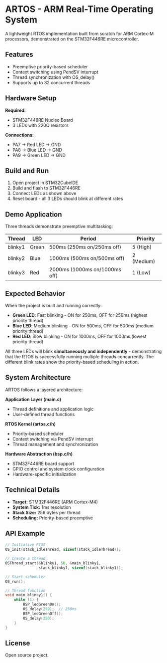 # ARTOS - ARM Real-Time Operating System

A lightweight RTOS implementation built from scratch for ARM Cortex-M processors, demonstrated on the STM32F446RE microcontroller.

## Features

- Preemptive priority-based scheduler
- Context switching using PendSV interrupt
- Thread synchronization with OS_delay()
- Supports up to 32 concurrent threads

## Hardware Setup

**Required:**
- STM32F446RE Nucleo Board
- 3 LEDs with 220Ω resistors

**Connections:**
- PA7 → Red LED → GND
- PA8 → Blue LED → GND
- PA9 → Green LED → GND

## Build and Run

1. Open project in STM32CubeIDE
2. Build and flash to STM32F446RE
3. Connect LEDs as shown above
4. Reset board - all 3 LEDs should blink at different rates

## Demo Application

Three threads demonstrate preemptive multitasking:

| Thread | LED | Period | Priority |
|--------|-----|--------|----------|
| blinky1 | Green | 500ms (250ms on/250ms off) | 5 (High) |
| blinky2 | Blue | 1000ms (500ms on/500ms off) | 2 (Medium) |
| blinky3 | Red | 2000ms (1000ms on/1000ms off) | 1 (Low) |

## Expected Behavior

When the project is built and running correctly:

- **Green LED**: Fast blinking - ON for 250ms, OFF for 250ms (highest priority thread)
- **Blue LED**: Medium blinking - ON for 500ms, OFF for 500ms (medium priority thread)
- **Red LED**: Slow blinking - ON for 1000ms, OFF for 1000ms (lowest priority thread)

All three LEDs will blink **simultaneously and independently** - demonstrating that the RTOS is successfully running multiple threads concurrently. The different blink rates show the priority-based scheduling in action.

## System Architecture

ARTOS follows a layered architecture:

**Application Layer (main.c)**
- Thread definitions and application logic
- User-defined thread functions

**RTOS Kernel (artos.c/h)**
- Priority-based scheduler
- Context switching via PendSV interrupt
- Thread management and synchronization

**Hardware Abstraction (bsp.c/h)**
- STM32F446RE board support
- GPIO control and system clock configuration
- Hardware-specific initialization

## Technical Details

- **Target:** STM32F446RE (ARM Cortex-M4)
- **System Tick:** 1ms resolution
- **Stack Size:** 256 bytes per thread
- **Scheduling:** Priority-based preemptive

## API Example

```c
// Initialize RTOS
OS_init(stack_idleThread, sizeof(stack_idleThread));

// Create a thread
OSThread_start(&blinky1, 5U, &main_blinky1,
               stack_blinky1, sizeof(stack_blinky1));

// Start scheduler
OS_run();

// Thread function
void main_blinky1() {
    while (1) {
        BSP_ledGreenOn();
        OS_delay(250);  // 250ms
        BSP_ledGreenOff();
        OS_delay(250);
    }
}
```

## License

Open source project.

